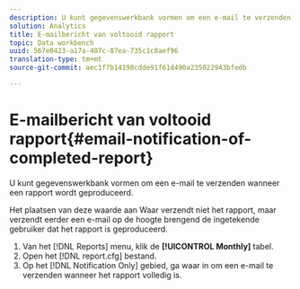 ```yaml
---
description: U kunt gegevenswerkbank vormen om een e-mail te verzenden wanneer een rapport wordt geproduceerd.
solution: Analytics
title: E-mailbericht van voltooid rapport
topic: Data workbench
uuid: 567e0423-a17a-407c-87ea-735c1c8aef96
translation-type: tm+mt
source-git-commit: aec1f7b14198cdde91f61d490a235022943bfedb

---
```



# E-mailbericht van voltooid rapport{#email-notification-of-completed-report}

U kunt gegevenswerkbank vormen om een e-mail te verzenden wanneer een rapport wordt geproduceerd.

Het plaatsen van deze waarde aan Waar verzendt niet het rapport, maar verzendt eerder een e-mail op de hoogte brengend de ingetekende gebruiker dat het rapport is geproduceerd.

1. Van het [!DNL Reports] menu, klik de **[!UICONTROL Monthly]** tabel.
1. Open het [!DNL report.cfg] bestand.
1. Op het [!DNL Notification Only] gebied, ga waar in om een e-mail te verzenden wanneer het rapport volledig is.
